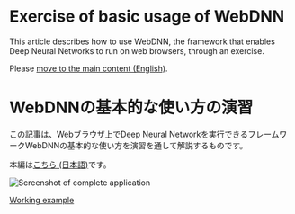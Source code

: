 # Exercise of basic usage of WebDNN
This article describes how to use WebDNN, the framework that enables Deep Neural Networks to run on web browsers, through an exercise.

Please [move to the main content (English)](https://milhidaka.github.io/webdnn-exercise/).

# WebDNNの基本的な使い方の演習
この記事は、Webブラウザ上でDeep Neural Networkを実行できるフレームワークWebDNNの基本的な使い方を演習を通して解説するものです。

本編は[こちら (日本語)](https://milhidaka.github.io/webdnn-exercise/index_ja.html)です。

![Screenshot of complete application](https://raw.githubusercontent.com/milhidaka/webdnn-exercise/master/docs/images/complete_screenshot.png)

[Working example](https://milhidaka.github.io/webdnn-exercise/answer/)
